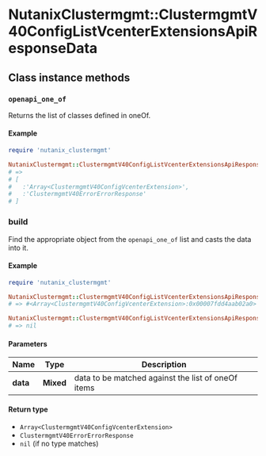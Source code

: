# NutanixClustermgmt::ClustermgmtV40ConfigListVcenterExtensionsApiResponseData

## Class instance methods

### `openapi_one_of`

Returns the list of classes defined in oneOf.

#### Example

```ruby
require 'nutanix_clustermgmt'

NutanixClustermgmt::ClustermgmtV40ConfigListVcenterExtensionsApiResponseData.openapi_one_of
# =>
# [
#   :'Array<ClustermgmtV40ConfigVcenterExtension>',
#   :'ClustermgmtV40ErrorErrorResponse'
# ]
```

### build

Find the appropriate object from the `openapi_one_of` list and casts the data into it.

#### Example

```ruby
require 'nutanix_clustermgmt'

NutanixClustermgmt::ClustermgmtV40ConfigListVcenterExtensionsApiResponseData.build(data)
# => #<Array<ClustermgmtV40ConfigVcenterExtension>:0x00007fdd4aab02a0>

NutanixClustermgmt::ClustermgmtV40ConfigListVcenterExtensionsApiResponseData.build(data_that_doesnt_match)
# => nil
```

#### Parameters

| Name | Type | Description |
| ---- | ---- | ----------- |
| **data** | **Mixed** | data to be matched against the list of oneOf items |

#### Return type

- `Array<ClustermgmtV40ConfigVcenterExtension>`
- `ClustermgmtV40ErrorErrorResponse`
- `nil` (if no type matches)

